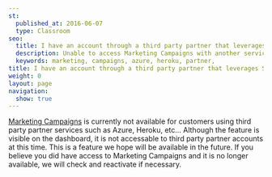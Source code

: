 ```yaml
---
st:
  published_at: 2016-06-07
  type: Classroom
seo:
  title: I have an account through a third party partner that leverages SendGrid's services. Why can’t I access your new Marketing Campaigns feature?
  description: Unable to access Marketing Campaigns with another service...
  keywords: marketing, campaigns, azure, heroku, partner,
title: I have an account through a third party partner that leverages SendGrid's services. Why can’t I access your new Marketing Campaigns feature?
weight: 0
layout: page
navigation:
  show: true
---
```


[Marketing Campaigns]({{root_url}}User_Guide/Marketing_Campaigns/index.html) is currently not available for customers using third party partner services such as Azure, Heroku, etc... Although the feature is visible on the dashboard, it is not accessable to third party partner accounts at this time. This is a feature we hope will be available in the future. If you believe you did have access to Marketing Campaigns and it is no longer available, we will check and reactivate if necessary. 
